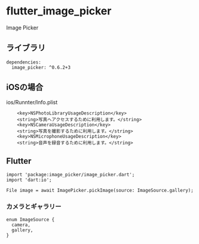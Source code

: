# flutter_image_picker

Image Picker

## ライブラリ

```
dependencies:
  image_picker: ^0.6.2+3
```

## iOSの場合

ios/Runnter/Info.plist
```
	<key>NSPhotoLibraryUsageDescription</key>
	<string>写真へアクセスするために利用します。</string>
	<key>NSCameraUsageDescription</key>
	<string>写真を撮影するために利用します。</string>
	<key>NSMicrophoneUsageDescription</key>
	<string>音声を録音するために利用します。</string>
```

## Flutter 

```
import 'package:image_picker/image_picker.dart';
import 'dart:io';

File image = await ImagePicker.pickImage(source: ImageSource.gallery);

```

### カメラとギャラリー

```
enum ImageSource {
  camera,
  gallery,
}
```
